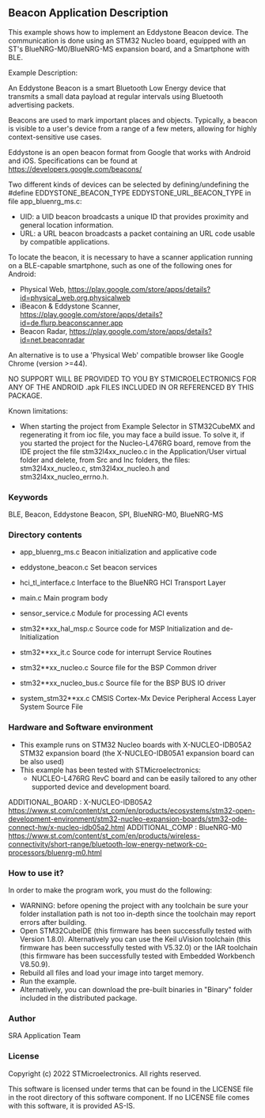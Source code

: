﻿
## <b>Beacon Application Description</b>

This example shows how to implement an Eddystone Beacon device.
The communication is done using an STM32 Nucleo board, equipped with an ST's 
BlueNRG-M0/BlueNRG-MS expansion board, and a Smartphone with BLE.

Example Description:

An Eddystone Beacon is a smart Bluetooth Low Energy device that transmits 
a small data payload at regular intervals using Bluetooth advertising packets.

Beacons are used to mark important places and objects. Typically, a beacon 
is visible to a user's device from a range of a few meters, allowing for highly 
context-sensitive use cases. 

Eddystone is an open beacon format from Google that works with Android and iOS. 
Specifications can be found at https://developers.google.com/beacons/

Two different kinds of devices can be selected by defining/undefining the 
#define EDDYSTONE_BEACON_TYPE EDDYSTONE_URL_BEACON_TYPE in file app_bluenrg_ms.c:
- UID: a UID beacon broadcasts a unique ID that provides proximity and general 
  location information.
- URL: a URL beacon broadcasts a packet containing an URL code usable by compatible 
  applications.

To locate the beacon, it is necessary to have a scanner application running
on a BLE-capable smartphone, such as one of the following ones for Android:
- Physical Web, https://play.google.com/store/apps/details?id=physical_web.org.physicalweb
- iBeacon & Eddystone Scanner, https://play.google.com/store/apps/details?id=de.flurp.beaconscanner.app
- Beacon Radar, https://play.google.com/store/apps/details?id=net.beaconradar

An alternative is to use a 'Physical Web' compatible browser like Google Chrome (version >=44).

NO SUPPORT WILL BE PROVIDED TO YOU BY STMICROELECTRONICS FOR ANY OF THE
ANDROID .apk FILES INCLUDED IN OR REFERENCED BY THIS PACKAGE.

Known limitations:

- When starting the project from Example Selector in STM32CubeMX and regenerating it
  from ioc file, you may face a build issue. To solve it, if you started the project for the
  Nucleo-L476RG board, remove from the IDE project the file stm32l4xx_nucleo.c in the Application/User
  virtual folder and delete, from Src and Inc folders, the files: stm32l4xx_nucleo.c, stm32l4xx_nucleo.h
  and stm32l4xx_nucleo_errno.h.

### <b>Keywords</b>

BLE, Beacon, Eddystone Beacon, SPI, BlueNRG-M0, BlueNRG-MS

### <b>Directory contents</b>

 - app_bluenrg_ms.c       Beacon initialization and applicative code
 
 - eddystone_beacon.c     Set beacon services 
 
 - hci_tl_interface.c     Interface to the BlueNRG HCI Transport Layer 
 
 - main.c                 Main program body
 
 - sensor_service.c       Module for processing ACI events
 
 - stm32**xx_hal_msp.c    Source code for MSP Initialization and de-Initialization

 - stm32**xx_it.c         Source code for interrupt Service Routines

 - stm32**xx_nucleo.c     Source file for the BSP Common driver 
						
 - stm32**xx_nucleo_bus.c Source file for the BSP BUS IO driver
 
 - system_stm32**xx.c     CMSIS Cortex-Mx Device Peripheral Access Layer System Source File
  
### <b>Hardware and Software environment</b>

  - This example runs on STM32 Nucleo boards with X-NUCLEO-IDB05A2 STM32 expansion board
    (the X-NUCLEO-IDB05A1 expansion board can be also used)
  - This example has been tested with STMicroelectronics:
    - NUCLEO-L476RG RevC board
    and can be easily tailored to any other supported device and development board.

ADDITIONAL_BOARD : X-NUCLEO-IDB05A2 https://www.st.com/content/st_com/en/products/ecosystems/stm32-open-development-environment/stm32-nucleo-expansion-boards/stm32-ode-connect-hw/x-nucleo-idb05a2.html
ADDITIONAL_COMP : BlueNRG-M0 https://www.st.com/content/st_com/en/products/wireless-connectivity/short-range/bluetooth-low-energy-network-co-processors/bluenrg-m0.html

### <b>How to use it?</b>

In order to make the program work, you must do the following:
 - WARNING: before opening the project with any toolchain be sure your folder
   installation path is not too in-depth since the toolchain may report errors
   after building.
 - Open STM32CubeIDE (this firmware has been successfully tested with Version 1.8.0).
   Alternatively you can use the Keil uVision toolchain (this firmware
   has been successfully tested with V5.32.0) or the IAR toolchain (this firmware has 
   been successfully tested with Embedded Workbench V8.50.9).
 - Rebuild all files and load your image into target memory.
 - Run the example.
 - Alternatively, you can download the pre-built binaries in "Binary" 
   folder included in the distributed package.

### <b>Author</b>

SRA Application Team

### <b>License</b>

Copyright (c) 2022 STMicroelectronics.
All rights reserved.

This software is licensed under terms that can be found in the LICENSE file
in the root directory of this software component.
If no LICENSE file comes with this software, it is provided AS-IS.
